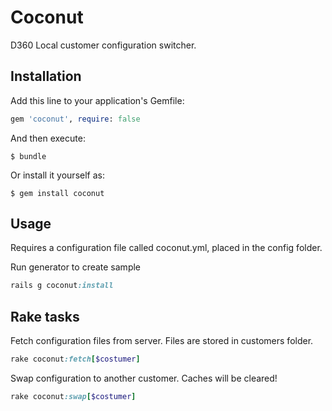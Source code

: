 # Coconut

D360 Local customer configuration switcher.

## Installation

Add this line to your application's Gemfile:

```ruby
gem 'coconut', require: false
```

And then execute:

    $ bundle

Or install it yourself as:

    $ gem install coconut

## Usage

Requires a configuration file called coconut.yml, placed in the config folder.

Run generator to create sample

```ruby
rails g coconut:install
```

## Rake tasks

Fetch configuration files from server. Files are stored in customers folder.

```ruby
rake coconut:fetch[$costumer]
```

Swap configuration to another customer. Caches will be cleared!

```ruby
rake coconut:swap[$costumer]
```
